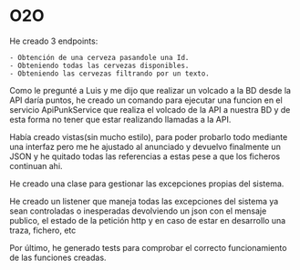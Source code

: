 # O2O

He creado 3 endpoints:

    - Obtención de una cerveza pasandole una Id.
    - Obteniendo todas las cervezas disponibles.
    - Obteniendo las cervezas filtrando por un texto.

Como le pregunté a Luis y me dijo que realizar un volcado a la BD desde la API daría puntos, he creado un comando
para ejecutar una funcion en el servicio ApiPunkService que realiza el volcado de la API a nuestra BD y de esta forma no tener que estar realizando llamadas a la API.

Había creado vistas(sin mucho estilo), para poder probarlo todo mediante una interfaz pero me he ajustado al anunciado y devuelvo finalmente un JSON y he quitado todas las referencias a estas pese a que los ficheros continuan ahi.

He creado una clase para gestionar las excepciones propias del sistema.

He creado un listener que maneja todas las excepciones del sistema ya sean controladas o inesperadas devolviendo un json con el mensaje publico, el estado de la petición http y en caso de estar en desarrollo una traza, fichero, etc

Por último, he generado tests para comprobar el correcto funcionamiento de las funciones creadas.
